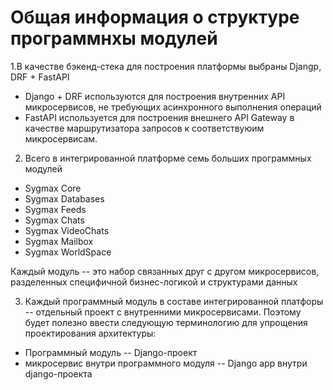 # Общая информация о структуре программнхы модулей

1.В качестве бэкенд-стека для построения платформы выбраны Djangp, DRF + FastAPI
- Django + DRF используются для построения внутренних API микросервисов, не требующих асинхронного выполнения операций
- FastAPI используется для построения внешнего API Gateway в качестве маршрутизатора запросов к соответствуюим микросервисам.

2. Всего в интегрированной платформе семь больших программных модулей

- Sygmax Core
- Sygmax Databases
- Sygmax Feeds
- Sygmax Chats
- Sygmax VideoChats
- Sygmax Mailbox
- Sygmax WorldSpace

Каждый модуль -- это набор связанных друг с другом микросервисов, разделенных специфичной бизнес-логикой и структурами данных

3. Каждый программный модуль в составе интегрированной платфоры -- отдельный проект с внутренними микросервисами. Поэтому будет полезно ввести следующую терминологию для упрощения проектирования архитектуры:

- Программный модуль -- Django-проект
- микросервис внутри программного модуля -- Django app внутри django-проекта

